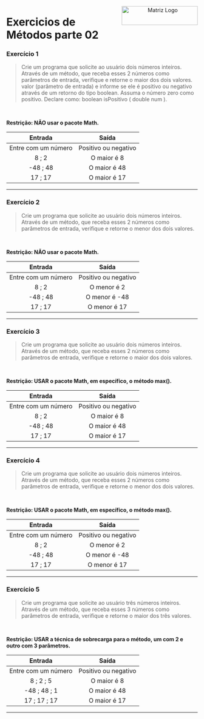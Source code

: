 <p align="center">

  <img src="https://www.svgrepo.com/show/432999/checklist.svg" alt="Matriz Logo" width="200px" height="50px" align="right">
  <h1 align="left"> Exercicios de Métodos parte 02 </h1>

</p>

### Exercício 1

>  Crie um programa que solicite ao usuário dois números inteiros. Através de um método, que receba esses 2 números como parâmetros de entrada, verifique e retorne o maior dos dois valores. valor (parâmetro de entrada) e informe se ele é positivo ou negativo através de um retorno do tipo boolean. Assuma o número zero como positivo. Declare como: boolean isPositivo ( double num ).
<br>

**Restrição: NÃO usar o pacote Math.**

| Entrada | Saída |
|:------:|:-----------:|
| Entre com um número | Positivo ou negativo |
| 8 ; 2 | O maior é 8 |
| -48 ; 48 | O maior é 48 |
| 17 ; 17 | O maior é 17 |

---

### Exercício 2

> Crie um programa que solicite ao usuário dois números inteiros. Através de um método, que receba esses 2 números como parâmetros de entrada, verifique e retorne o menor dos dois valores.
<br>

**Restrição: NÃO usar o pacote Math.**

| Entrada | Saída |
|:------:|:-----------:|
| Entre com um número | Positivo ou negativo |
| 8 ; 2 | O menor é 2 |
| -48 ; 48 | O menor é -48 |
| 17 ; 17 | O menor é 17 |

---

### Exercício 3

> Crie um programa que solicite ao usuário dois números inteiros. Através de um método, que receba esses 2 números como parâmetros de entrada, verifique e retorne o maior dos dois valores.
<br>

**Restrição: USAR o pacote Math, em específico, o método max().**

| Entrada | Saída |
|:------:|:-----------:|
| Entre com um número | Positivo ou negativo |
| 8 ; 2 | O maior é 8 |
| -48 ; 48 | O maior é 48 |
| 17 ; 17 | O maior é 17 |

---

### Exercício 4

>  Crie um programa que solicite ao usuário dois números inteiros. Através de um método, que receba esses 2 números como parâmetros de entrada, verifique e retorne o menor dos dois valores.
<br>

**Restrição: USAR o pacote Math, em específico, o método max().**

| Entrada | Saída |
|:------:|:-----------:|
| Entre com um número | Positivo ou negativo |
| 8 ; 2 | O menor é 2 |
| -48 ; 48 | O menor é -48 |
| 17 ; 17 | O menor é 17 |

---

### Exercício 5

> Crie um programa que solicite ao usuário três números inteiros. Através de um método, que receba esses 3 números como parâmetros de entrada, verifique e retorne o maior dos três valores.
<br>

**Restrição: USAR a técnica de sobrecarga para o método, um com 2 e outro com 3 parâmetros.**

| Entrada | Saída |
|:------:|:-----------:|
| Entre com um número | Positivo ou negativo |
| 8 ; 2 ; 5 | O maior é 8 |
| -48 ; 48 ; 1 | O maior é 48 |
| 17 ; 17 ; 17 | O maior é 17 |

---
